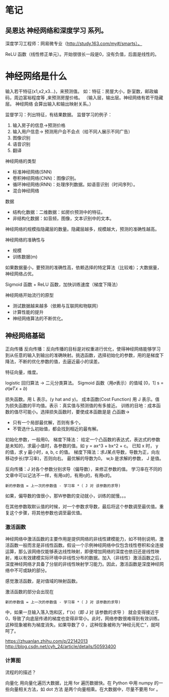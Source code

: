 # 笔记

## 吴恩达 神经网络和深度学习 系列。
深度学习工程师：网易微专业（http://study.163.com/my#/smarts）。 

ReLU 函数（线性修正单元）。开始很很长一段是0，没有负值，后面是线性的。

# 神经网络是什么
输入若干特征(x1,x2,x3...)，来预测值。 如：特征：房屋大小，卧室数，邮政编码，周边富裕程度等 ,来预测房屋价格。 （输入层，输出层。神经网络有若干隐藏层。 神经网络 会算出输入和输出映射关系。）

监督学习：列出特征，有结果数据。
监督学习的例子：

1. 输入房子的信息->预测价格
1. 输入用户信息-> 预测用户会不会点（给不同人展示不同广告）
1. 图像识别
1. 语音识别
1. 翻译

神经网络的类型
* 标准神经网络(SNN)
* 卷积神经网络(CNN)：图像识别。
* 循环神经网络(RNN)：处理序列数据。如语音识别（时间序列）。
* 混合神经网络

数据
* 结构化数据：二维数据：如房价预测中的特征。
* 非结构化数据：如音频，图像，文本识别中的文本。

神经网络的规模指隐藏层的数量。隐藏层越多，规模越大，预测的准确性越高。

神经网络的准确性与
* 规模
* 训练数据(m)

如果数据量小，要预测的准确性高，依赖选择的特定算法（比较难）；大数据量，神经网络占优。

Sigmoid 函数 + ReLU 函数，加快训练速度（梯度下降法）

神经网络开始流行的原型
* 测试数据越来越多（依赖与互联网和物联网）
* 计算性能的提升
* 神经网络算法的不断优化。

## 神经网络基础
正向传播
反向传播：反向传播的目标是对权重进行优化，使得神经网络能够学习到从任意的输入到输出的准确映射。挑选函数，选择初始化的参数，用的是梯度下降法，不断的优化参数的值，去逼近最小的误差。

特征向量，维度。

logistic 回归算法 -> 二元分类算法。
Sigmoid 函数（用𝜎表示）的值域 [0，1] 
s = 𝜎(𝑤𝑇𝑥 + 𝑏) 

损失函数。用 L 表示。(y hat and y)。
成本函数(Cost Function) 用 J 表示。值为损失函数的平均值。表示：真实值与预测值的有多接近。
训练的目地：成本函数的值尽可能小。选择损失函数时，要使成本函数是是 凸函数->
* 只有一个局部最优解，否则有多个。
* 不管选什么初始值，都会找到相近的最有解。

初始化参数，一般用0。 
梯度下降法： 给定一个凸函数的表达式，表达式的参数是未知的，求最小值时，各参数的值。如 y = ax^3 + bx^2 + c。 已知 x 时， y 的值，求 y 最小时，a, b, c 的值。
梯度下降法：求J某点导数，导数为正，向左移动步长(学习率)，否则向右。 最优解的导数为0。
w,b 是求解的参数， J 是值。

反向传播：J 对各个参数分别求导（偏导数），来修正参数的值。 学习率在不同的文章中可以记法不一样，有用α的，有用η的，有用ϵ的。 
```
新的参数值 = 上一次的参数值 - 学习率 *（ J 对 该参数的求导)
```
如果，偏导数的值很小，那W参数的变动就小，训练的就慢。。。

在其他参数取默认值的时候，对一个参数求导数，最后将这个参数调至最优值。重复这个步骤，将其他参数也调至最优值。

### 激活函数
神经网络中激活函数的主要作用是提供网络的非线性建模能力，如不特别说明，激活函数一般而言是非线性函数。假设一个示例神经网络中仅包含线性卷积和全连接运算，那么该网络仅能够表达线性映射，即便增加网络的深度也依旧还是线性映射，难以有效建模实际环境中非线性分布的数据。加入（非线性）激活函数之后，深度神经网络才具备了分层的非线性映射学习能力。因此，激活函数是深度神经网络中不可或缺的部分。

感觉激活函数，是对值域的映射函数。

激活函数的部分会出现在
```
新的参数值 = 上一次的参数值 - 学习率 *（ J 对 该参数的求导)

```
中，如果一旦输入落入饱和区，f'(x)（即 J 对 该参数的求导 ） 就会变得接近于0，导致了向底层传递的梯度也变得非常小。此时，网络参数很难得到有效训练。这种现象被称为梯度消失。如果导数了 0 ，这种现象被称为“神经元死亡”，就呵呵了。

https://zhuanlan.zhihu.com/p/22142013
http://blog.csdn.net/cyh_24/article/details/50593400

### 计算图
流程的的描述？

向量化
用向量化遍历大数据，比用 for 遍历数据快。在 Python 中用 numpy 的一些向量相关方法，如 dot 方法 是两个向量相乘。在大数据中，尽量不要用 for 。


